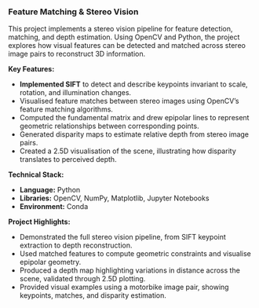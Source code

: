 ### Feature Matching & Stereo Vision

This project implements a stereo vision pipeline for feature detection, matching, and depth estimation. Using OpenCV and Python, the project explores how visual features can be detected and matched across stereo image pairs to reconstruct 3D information.

**Key Features:**
- **Implemented SIFT** to detect and describe keypoints invariant to scale, rotation, and illumination changes.
- Visualised feature matches between stereo images using OpenCV’s feature matching algorithms.
- Computed the fundamental matrix and drew epipolar lines to represent geometric relationships between corresponding points.
- Generated disparity maps to estimate relative depth from stereo image pairs.
- Created a 2.5D visualisation of the scene, illustrating how disparity translates to perceived depth.

**Technical Stack:**
- **Language:** Python
- **Libraries:** OpenCV, NumPy, Matplotlib, Jupyter Notebooks
- **Environment:** Conda

**Project Highlights:**
- Demonstrated the full stereo vision pipeline, from SIFT keypoint extraction to depth reconstruction.
- Used matched features to compute geometric constraints and visualise epipolar geometry.
- Produced a depth map highlighting variations in distance across the scene, validated through 2.5D plotting.
- Provided visual examples using a motorbike image pair, showing keypoints, matches, and disparity estimation.
